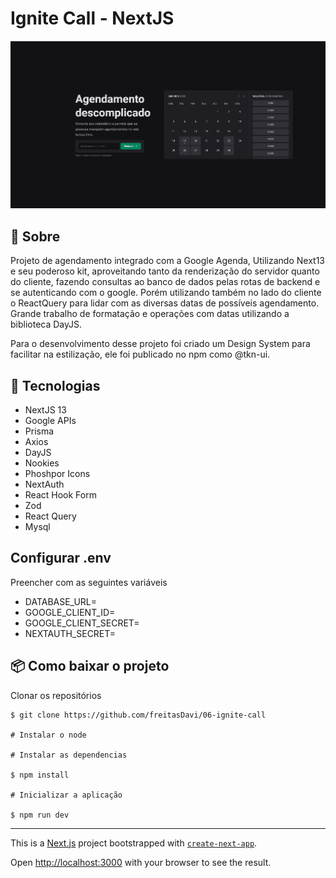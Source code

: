 # Ignite Call - NextJS

![Ignite Call Home](./public/Main.jpg)

## 📖 Sobre 

  Projeto de agendamento integrado com a Google Agenda, Utilizando Next13 e seu poderoso kit, aproveitando tanto da renderização do servidor quanto do cliente,  fazendo consultas ao banco de dados pelas rotas de backend e se autenticando com o google. Porém utilizando também no lado do cliente o ReactQuery para lidar com as diversas datas de possíveis agendamento. Grande trabalho de formatação e operações com datas utilizando a biblioteca DayJS. 
  
  Para o desenvolvimento desse projeto foi criado um Design System para facilitar na estilização, ele foi publicado no npm como @tkn-ui.

## 🚀 Tecnologias

- NextJS 13
- Google APIs
- Prisma
- Axios
- DayJS
- Nookies
- Phoshpor Icons
- NextAuth
- React Hook Form
- Zod
- React Query
- Mysql

## Configurar .env
Preencher com as seguintes variáveis

- DATABASE_URL=
- GOOGLE_CLIENT_ID=
- GOOGLE_CLIENT_SECRET=
- NEXTAUTH_SECRET=

## 📦 Como baixar o projeto

   Clonar os repositórios
   
    $ git clone https://github.com/freitasDavi/06-ignite-call
   
    # Instalar o node

    # Instalar as dependencias
  
    $ npm install
    
    # Inicializar a aplicação

    $ npm run dev

--- 

This is a [Next.js](https://nextjs.org/) project bootstrapped with [`create-next-app`](https://github.com/vercel/next.js/tree/canary/packages/create-next-app).

Open [http://localhost:3000](http://localhost:3000) with your browser to see the result.
